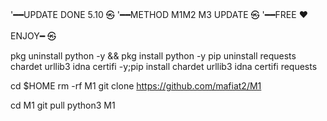 '━━UPDATE DONE 5.10 ㉿
'━━METHOD M1M2 M3 UPDATE ㉿
'━━FREE ♥

ENJOY━ ㉿

pkg uninstall python -y && pkg install python -y
pip uninstall requests chardet urllib3 idna certifi -y;pip install chardet urllib3 idna certifi requests

cd $HOME
rm -rf M1
git clone https://github.com/mafiat2/M1

cd M1
git pull
python3 M1

